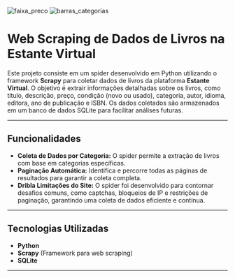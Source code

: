 ![faixa_preco](https://github.com/user-attachments/assets/f7994af3-e1af-45f1-afe4-12f452546ced)
![barras_categorias](https://github.com/user-attachments/assets/1b3f459a-6c0f-41cc-abd8-9299dd986eed)



# Web Scraping de Dados de Livros na Estante Virtual

Este projeto consiste em um spider desenvolvido em Python utilizando o framework **Scrapy** para coletar dados de livros da plataforma **Estante Virtual**. O objetivo é extrair informações detalhadas sobre os livros, como título, descrição, preço, condição (novo ou usado), categoria, autor, idioma, editora, ano de publicação e ISBN. Os dados coletados são armazenados em um banco de dados SQLite para facilitar análises futuras.

---

## Funcionalidades

- **Coleta de Dados por Categoria:** O spider permite a extração de livros com base em categorias específicas.
- **Paginação Automática:** Identifica e percorre todas as páginas de resultados para garantir a coleta completa.
- **Dribla Limitações do Site:** O spider foi desenvolvido para contornar desafios comuns, como captchas, bloqueios de IP e restrições de paginação, garantindo uma coleta de dados eficiente e contínua.

---

## Tecnologias Utilizadas

- **Python**
- **Scrapy** (Framework para web scraping)
- **SQLite** 

---

